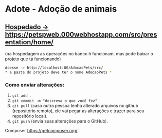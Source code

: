 <h1>Adote - Adoção de animais</h1>

<h2>
  <a href="https://petspweb.000webhostapp.com/src/presentation/home/">Hospedado -> https://petspweb.000webhostapp.com/src/presentation/home/</a>
</h2>
<span>(na hospedagem as operações no banco ñ funcionam, mas pode baixar o projeto que tá funcionando)</span>

<br/>

```bash
Acesse -> http://localhost:80/AdocaoPets/src/
* a pasta do projeto deve ter o nome AdocaoPets *
```

<h3>Como enviar alterações:</h3>

1. `git add .`
2. `git commit -m "descreva o que você fez"`
3. `git pull` (caso outra pessoa tenha alterado arquivos no github (repositório remoto), ele vai pegar as alterações e trazer para seu repositório local).
4. `git push` (envia suas alterações para o GitHub).

Composer
https://getcomposer.org/

